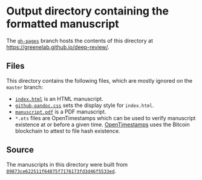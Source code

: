 # Output directory containing the formatted manuscript

The [`gh-pages`](https://github.com/greenelab/deep-review/tree/gh-pages) branch hosts the contents of this directory at https://greenelab.github.io/deep-review/.

## Files

This directory contains the following files, which are mostly ignored on the `master` branch:

+ [`index.html`](index.html) is an HTML manuscript.
+ [`github-pandoc.css`](github-pandoc.css) sets the display style for `index.html`.
+ [`manuscript.pdf`](manuscript.pdf) is a PDF manuscript.
+ `*.ots` files are OpenTimestamps which can be used to verify manuscript existence at or before a given time.
  [OpenTimestamps](opentimestamps.org) uses the Bitcoin blockchain to attest to file hash existence.

## Source

The manuscripts in this directory were built from
[`89873ce622511f64875f7176173fd3d46f5533ed`](https://github.com/greenelab/deep-review/commit/89873ce622511f64875f7176173fd3d46f5533ed).
